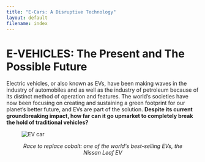 ```yaml
---
title: "E-Cars: A Disruptive Technology"
layout: default
filename: index
--- 
```

  <body>
    <h1>E-VEHICLES: The Present and The Possible Future</h1>
    <p>Electric vehicles, or also known as EVs, have been making waves in the industry of automobiles and as well as the 
      industry of petroleum because of its distinct method of operation and features. The world’s societies have now been 
      focusing on creating and sustaining a green footprint for our planet’s better future, and EVs are part of the solution. 
      <b>Despite its current groundbreaking impact, how far can it go upmarket to completely break the hold of traditional vehicles?</b></p>
    <figure>
      <img src="https://knowledge.wharton.upenn.edu/wp-content/uploads/2017/01/Nissan-Leaf.jpeg" alt="EV car">
      <figcaption><p align ="center"><i>Race to replace cobalt: one of the world's best-selling EVs, the Nissan Leaf EV</i></p></figcaption>
    </figure>

  </body>
